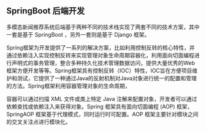 ## SpringBoot 后端开发

多模态新闻推荐系统后端基于两种不同的技术栈实现了两套不同的技术方案，其中一套是基于 SpringBoot ，另外一套则是基于 Django 框架。


Spring框架为开发提供了一系列的解决方案，比如利用控制反转的核心特性，并通过依赖注入实现控制反转来实现管理对象生命周期容器化，利用面向切面编程进行声明式的事务管理，整合多种持久化技术管理数据访问，提供大量优秀的Web框架方便开发等等。Spring框架具有控制反转（IOC）特性，IOC旨在方便项目维护和测试，它提供了一种通过Java的反射机制对Java对象进行统一的配置和管理的方法。Spring框架利用容器管理对象的生命周期，

容器可以通过扫描 XML 文件或类上特定 Java 注解来配置对象，开发者可以通过依赖查找或依赖注入来获得对象。Spring 框架具有面向切面编程 (AOP) 框架，SpringAOP 框架基于代理模式，同时运行时可配置。AOP 框架主要针对模块之间的交叉关注点进行模块化。

